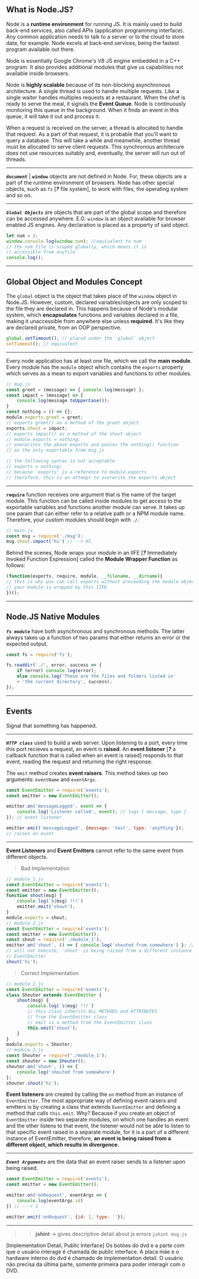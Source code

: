 What is Node.JS?
---
Node is a **runtime environment** for running JS. It is mainly used to build back-end services, also called APIs (application programming interface). Any common application needs to talk to a server or to the cloud to store data, for example. Node excels at back-end services, being the fastest program available out there.

Node is essentially Google Chrome's V8 JS engine embedded in a C++ program. It also provides additional modules that give us capabilities not available inside browsers.

Node is **highly scalable** because of its non-blocking asynchronous architecture. A single thread is used to handle multiple requests. Like a single waiter handles multiples requests at a restaurant. When the chef is ready to serve the meal, it signals the **Event Queue**. Node is continuously monitoring this queue in the background. When it finds an event in this queue, it will take it out and process it. 

When a request is received on the server, a thread is allocated to handle that request. As a part of that request, it is probable that you'll want to query a database. This will take a while and meanwhile, another thread must be allocated to serve client requests. This synchronous architecure does not use resources suitably and, eventually, the server will run out of threads.
___
**`document`** | **`window`** objects are not defined in Node. For, these objects are a part of the runtime environment of browsers. Node has other special objects, such as `fs` [**_?_** file system], to work with files, the operating system and so on.
___
_**`Global Objects`**_ are objects that are part of the global scope and therefore can be accessed anywhere.
E.G: `window` is an object available for browser enabled JS engines. Any declaration is placed as a property of said object.
```javascript
let num = 2;
window.console.log(window.num); //equivalent to num
// the num file is scoped globally, which means it is
// accessible from anyfile
console.log();
```
____
Global Object and Modules Concept
---
The `global` object is the object that takes place of the `window` object in Node.JS. However, custom, declared variables/objects are only scoped to the file they are declared in. This happens because of Node's modular system, which **encapsulates** functions and variables declared in a file, making it unaccessible from anywhere else unless **required**. It's like they are declared private, from an OOP perspective.
```javascript
global.setTimeout(); // placed under the 'global' object
setTimeout(); // equivalent
```
___
Every node application has at least one file, which we call the **main module**. Every module has the `module` object which contains the `exports` property which serves as a mean to export variables and functions to other modules.
```javascript
// msg.js
const greet = (message) => { console.log(message) };	
const impact = (message) => {
	console.log(message.toUpperCase());
}
const nothing = () => {};
module.exports.greet = greet;
// exports greet() as a method of the greet object
exports.shout = impact; 
// exports impact() as a method of the shout object
// module.exports = nothing;
// overwrites the above exports and passes the nothing() function
// as the only exportable from msg.js

// the following syntax is not acceptable
// exports = nothing;
// because 'exports' is a reference to module.exports
// therefore, this is an attempt to overwrite the exports object
```
___
**`require`** function receives one argument that is the name of the target module. This function can be called inside modules to get access to the exportable variables and functions another module can serve. It takes up one param that can either refer to a relative path or a NPM module name. Therefore, your custom modules should begin with `./`.
```javascript
// main.js
const msg = require('./msg');
msg.shout.impact('hi') // --> HI
```
Behind the scenes, Node wraps your module in an IIFE [_**?**_ Immediately Invoked Function Expression] called the **Module Wrapper Function** as follows:
```javascript
(function(exports, require, module, __filename, __dirname){
// this is why you can call exports without preceeding the module object (module.exports) from a module
// your module is wrapped by this IIFE
})();
```
___
Node.JS Native Modules
---

_**`fs module`**_  have both asynchronous and synchronous methods. The latter always takes up a function of two params that either returns an error or the expected output.
```js
const fs = require('fs');

fs.readdir('./', error, success => {
	if (error) console.log(error);
	else console.log('These are the files and folders listed in'
	+ 'the current directory', success);
});
```
___
Events
---
Signal that something has happened.
___
**_`HTTP class`_** used to build a web server. Upon listening to a port, every time this port recieves a request, an event is **raised**. An **event listener** [_**?**_ a callback function that is called when an event is raised] responds to that event, reading the request and returning the right response. 

The `emit` method creates  **event raisers**. This method takes up two arguments: `eventName` and `eventArgs`.
```js
const EventEmitter = require('events');
const emitter = new EventEmitter();

emitter.on('messageLogged', event => {
	console.log('Listener called', event); // logs { message, type }
}); // event listener

emitter.emit('messageLogged', {message: 'test', type: 'anything'});
// raises an event
```
___
**Event Listeners** and **Event Emitters** cannot refer to the same event from different objects. 
> Bad Implementation
```js
// module_1.js
const EventEmitter = require('events');
const emitter = new EventEmitter();
function shout(msg) {
	console.log(`${msg} !!!`)
	emitter.emit('shout');
}
module.exports = shout;
// module_2.js
const EventEmitter = require('events');
const emitter = new EventEmitter();
const shout = require('./module_1');
emitter.on('shout', () => { console.log('shouted from somewhere') }; // THIS
// will not execute, 'shout' is being raised from a different instance of
// EventEmitter
shout('hi');
```
> Correct Implementation
```js
// module_1.js
const EventEmitter = require('events');
class Shouter extends EventEmitter {
	shout(msg) {
		console.log(`${msg} !!!`)
		// this class inherits ALL METHODS and ATTRIBUTES
		// from the EventEmitter class
		// emit is a method from the EventEmitter class
		this.emit('shout');
	}
}
module.exports = Shouter;
// module_2.js
const Shouter = require('./module_1');
const shouter = new Shouter();
shouter.on('shout', () => { 
	console.log('shouted from somewhere')
};
shouter.shout('hi');
```

**Event listeners** are created by calling the `on` method from an instance of `EventEmitter`. The most appropriate way of defining event raisers and emitters is by creating a class that extends `EventEmitter` and defining a method that calls `this.emit`. Why? Because if you create an object of `EventEmitter` inside two separate modules, on which one handles an event and the other listens to that event, the listener would not be able to listen to that specific event raised in a separate module, for it is a part of a different instance of EventEmitter, therefore, **an event is being raised from a different object, which results in divergence.**
____
_**`Event Arguments`**_ are the data that an event raiser sends to a listener upon being raised.
```js
const EventEmitter = require('events');
const emitter = new EventEmitter();

emitter.on('onRequest', eventArgs => {
	console.log(eventArgs.id)
}) // ---> 1

emitter.emit('onRequest', {id: 1, type: ''});
```
___



>> **jshint** -> gives descriptive detail about js errors `jshint msg.js`

[Implementation Detail, Public Interface]
Os botões do dvd e a parte com que o usuário interage é chamada de public interface. A placa mãe e o hardware interno do dvd é chamado de implementation detail. O usuário não precisa da última parte, somente   primeira para poder interagir com o DVD.
<!--stackedit_data:
eyJoaXN0b3J5IjpbMTI1NjY1ODI2OCwxNjQ3NTA3MzE2LDE0Mj
k0MDgyMjUsLTE1MTE4NzA3MSwtMTI1MDQzOTE3MywtNDg2NDg3
Nzk2LDEzODcxOTc4NjIsLTIwNjQwNTQ1MDMsLTE5MzI3Nzc3MD
gsMjAzNzc2OTI3NSwtMTc5MjYxMzgwNCwtMTA2MDcwNTkyMywt
MTY5NzEyOTA5MSwxNzY0Nzg4NDksLTE2MjE2MzU4NjcsLTEzOD
AzMzE0NDgsLTkzOTU5OTM4OSwtMjA2NDg2OTUyOSwtMTMwNzg3
MDIzMywxOTEwOTQ4MzA1XX0=
-->